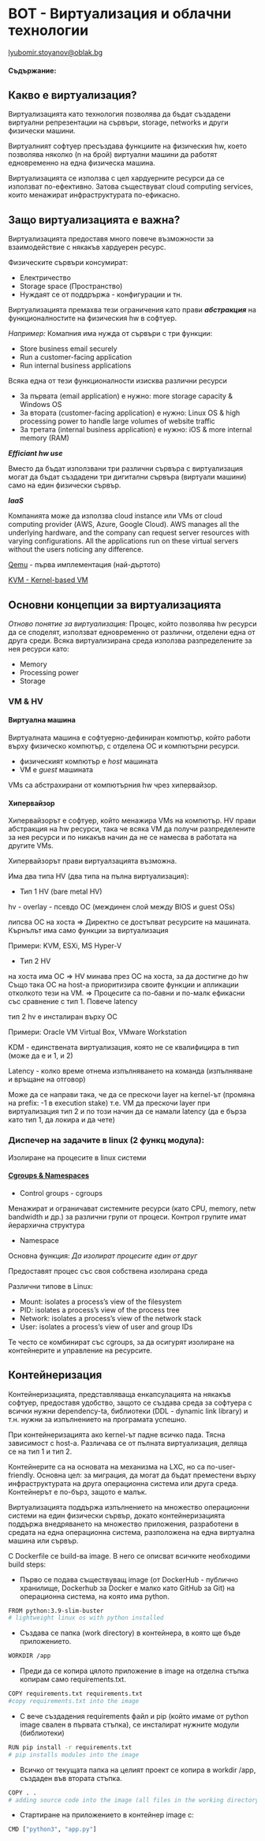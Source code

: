 # ВОТ - Виртуализация и облачни технологии

lyubomir.stoyanov@oblak.bg
#### Съдържание:

## Какво е виртуализация?
Виртуализацията като технология позволява да бъдат създадени виртуални
репрезентации на сървъри, storage, networks и други физически машини. 

Виртуалният софтуер пресъздава функциите на физическия hw, което позволява няколко (n на брой) виртуални машини
да работят едновременно на една физическа машина.

Виртуализацията се използва с цел хардуерните ресурси да се използват по-ефективно. Затова съществуват cloud computing services, които менажират инфраструктурата по-ефикасно.

## Защо виртуализацията е важна?
Виртуализацията предоставя много повече възможности за взаимодействие с някакъв хардуерен ресурс.

Физическите сървъри консумират:
- Електричество
- Storage space (Пространство)
- Нуждаят се от поддрържа - конфигурации и тн.

Виртуализацията премахва тези ограничения като прави ***абстракция*** на
функционалностите на физическия hw в софтуер.

*Например:* Комапния има нужда от сървъри с три функции:
- Store business email securely 
- Run a customer-facing application 
- Run internal business applications

Всяка една от тези функционалности изисква различни ресурси
- За първата (email application) е нужно: more storage capacity & Windows OS
- За втората (customer-facing application) е нужно: Linux OS & high processing power to handle large volumes of website traffic
- За третата (internal business application) е нужно: iOS & more internal memory (RAM)

***Efficiant hw use***

Вместо да бъдат използвани три различни сървъра с виртуализация могат да бъдат създадени три дигитални сървъра (виртуали машини) само на един физически сървър.

***IaaS***

Компанията може да използва cloud instance или VMs от cloud computing provider (АWS, Azure, Google Cloud). 
AWS manages all the underlying hardware, and the company can request server resources with varying configurations. 
All the applications run on these virtual servers without the users noticing any difference.

[Qemu](https://en.wikipedia.org/wiki/QEMU) - първа имплементация (най-дъртото)

[KVM -  Kernel-based VM](https://en.wikipedia.org/wiki/Kernel-based_Virtual_Machine)

## Основни концепции за виртуализацията

*Отново понятие за виртуализация:* Процес, който позволява hw ресурси да се споделят, използват едновременно от различни, отделени една от друга среди.
Всяка виртуализирана среда използва разпределените за нея ресурси като:
- Memory
- Processing power
- Storage

### VM & HV 

#### Виртуална машина

Виртуалната машина е софтуерно-дефиниран компютър, който работи върху физическо компютър, с отделена ОС и компютърни ресурси.
- физическият компютър е *host* машината
- VM е *guest* машината

VMs са абстрахирани от компютърния hw чрез хипервайзор.

#### Хипервайзор

Хипервайзорът е софтуер, който менажира VMs на компютър.
HV прави абстракция на hw ресурси, така че всяка VM да получи разпределените за нея ресурси и по никакъв начин да не се намесва в работата на другите VMs.

Хипервайзорът прави виртуалзацията възможна.

Има два типа HV (два типа на пълна виртуализация):
- Тип 1 HV (bare metal HV)

hv - overlay - псевдо ОС (междинен слой между BIOS и guest OSs)

липсва ОС на хоста => Директно се достъпват ресурсите на машината. Кърнълът има само функции за виртуализация 

Примери: KVM, ESXi, MS Hyper-V
- Tип 2 HV 

на хоста има ОС => HV минава през ОС на хоста, за да достигне до hw
Също така ОС на host-a приоритизира своите функции и апликации отколкото тези на VM.
=> Процесите са по-бавни и по-малк ефикасни със сравнение с тип 1. Повече latency

тип 2 hv е инсталиран върху ОС

Примери: Oracle VM Virtual Box, VMware Workstation

KDM - единствената виртуализация, която не се квалифицира в тип (може да е и 1, и 2)

Latency - колко време отнема изпълняването на команда (изпълняване и връщане на отговор)

Може да се направи така, че да се прескочи layer на kernel-ът (промяна на prefix: -1  в execution stake) т.е. VM да прескочи layer при виртуализация тип 2 и по този начин да се намали latency (да е бърза като тип 1, да локира и да чете)
### Диспечер на задачите в linux (2 функц модула):
Изолиране на процесите в linux системи 

#### [Cgroups & Namespaces](https://www.nginx.com/blog/what-are-namespaces-cgroups-how-do-they-work/)

- Control groups - cgroups

Менажират и ограничават системните ресурси (като CPU, memory, netw bandwidth и др.) за различни групи от процеси.
Контрол групите имат йерархична структура

- Namespace

Основна функция: *Да изолират процесите един от друг*

Предоставят процес със своя собствена изолирана среда

Различни типове в Linux:
- Mount: isolates a process’s view of the filesystem 
- PID: isolates a process’s view of the process tree 
- Network: isolates a process’s view of the network stack 
- User: isolates a process’s view of user and group IDs

Те често се комбинират със cgroups, за да осигурят изолиране на контейнерите и управление на ресурсите.

## Контейнеризация

Контейнеризацията, представляваща енкапсулацията на някакъв софтуер, предоставя удобство,
защото се създава среда за софтуера с всички нужни dependency-tа, библиотеки (DDL - dynamic link library) и т.н. нужни за изпълнението
на програмата успешно.

При контейнеризацията ако kernel-ът падне всичко пада. Тясна зависимост с host-а.
Различава се от пълната виртуализация, деляща се на тип 1 и тип 2.

Контейнерите са на основата на механизма на LXC, но са по-user-friendly. Основна цел: за миграция, да могат да бъдат преместени върху инфраструктурата на друга операционна система или друга среда.
Контейнерът е по-бърз, защото е малък.

Виртуализацията поддържа изпълнението на множество операционни системи на един физически сървър, докато контейнеризацията поддържа внедряването на множество приложения, разработени в средата на една операционна система, разположена на една виртуална машина или сървър.

С Dockerfile се build-ва image. В него се описват всичките необходими build steps:  
- Първо се подава съществуващ image (от DockerHub - публично хранилище, Dockerhub за Docker е малко като GitHub за Git) на операционна система, на която има python.
```bash
FROM python:3.9-slim-buster
# lightweight linux os with python installed
```
- Създава се папка (work directory) в контейнера, в която ще бъде приложението.
```bash
WORKDIR /app
```
-  Преди да се копира цялото приложение в image на отделна стъпка копирам само requirements.txt.
```bash
COPY requirements.txt requirements.txt
#copy requirements.txt into the image
```
- С вече създадения requirements файл и pip (който имаме от python image свален в първата стъпка), се инсталират нужните модули (библиотеки)
```bash
RUN pip install -r requirements.txt
# pip installs modules into the image
```
- Всичко от текущата папка на целият проект се копира в workdir /app, създаден във втората стъпка.
```bash
COPY . .
# adding source code into the image (all files in the working directory)
```
- Стартиране на приложението в контейнер image с:
```bash
CMD ["python3", "app.py"]
```
